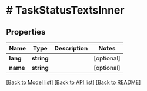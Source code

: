 # # TaskStatusTextsInner

## Properties

Name | Type | Description | Notes
------------ | ------------- | ------------- | -------------
**lang** | **string** |  | [optional]
**name** | **string** |  | [optional]

[[Back to Model list]](../../README.md#models) [[Back to API list]](../../README.md#endpoints) [[Back to README]](../../README.md)

